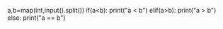 a,b=map(int,input().split())
if(a<b):
  print("a < b")
elif(a>b):
  print("a > b")
else:
  print("a == b")
